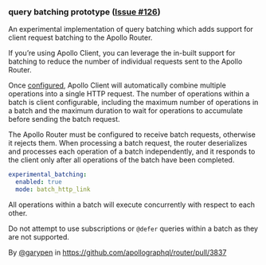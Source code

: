 ### query batching prototype ([Issue #126](https://github.com/apollographql/router/issues/126))

An experimental implementation of query batching which adds support for client request batching to the Apollo Router.

If you’re using Apollo Client, you can leverage the in-built support for batching to reduce the number of individual requests sent to the Apollo Router.

Once [configured](https://www.apollographql.com/docs/react/api/link/apollo-link-batch-http/), Apollo Client will automatically combine multiple operations into a single HTTP request. The number of operations within a batch is client configurable, including the maximum number of operations in a batch and the maximum duration to wait for operations to accumulate before sending the batch request. 

The Apollo Router must be configured to receive batch requests, otherwise it rejects them. When processing a batch request, the router deserializes and processes each operation of a batch independently, and it responds to the client only after all operations of the batch have been completed.

```yaml
experimental_batching:
  enabled: true
  mode: batch_http_link
```

All operations within a batch will execute concurrently with respect to each other.

Do not attempt to use subscriptions or `@defer` queries within a batch as they are not supported.

By [@garypen](https://github.com/garypen) in https://github.com/apollographql/router/pull/3837
